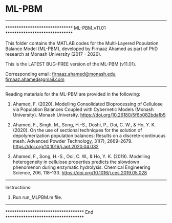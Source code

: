 # ML-PBM
***************************************************************************
****************************** ML-PBM_v11.01 ******************************

This folder contains the MATLAB codes for the Multi-Layered Population
Balance Model (ML-PBM), developed by Firnaaz Ahamed as part of PhD research
at Monash University (2017 - 2020). 

This is the LATEST BUG-FREE version of the ML-PBM (v11.01).

Corresponding email: firnaaz.ahamed@monash.edu; firnaaz.ahamed@gmail.com

***************************************************************************

Reading materials for the ML-PBM are provided in the following:

1. Ahamed, F. (2020). Modelling Consolidated Bioprocessing of Cellulose via 
Population Balances Coupled with Cybernetic Models (Monash University). 
Monash University. https://doi.org/10.26180/5f6b082bdafb5

2. Ahamed, F., Singh, M., Song, H.-S., Doshi, P., Ooi, C. W., & Ho, Y. K. 
(2020). On the use of sectional techniques for the solution of 
depolymerization population balances: Results on a discrete-continuous 
mesh. Advanced Powder Technology, 31(7), 2669–2679. 
https://doi.org/10.1016/j.apt.2020.04.032

3. Ahamed, F., Song, H.-S., Ooi, C. W., & Ho, Y. K. (2019). Modelling 
heterogeneity in cellulose properties predicts the slowdown phenomenon 
during enzymatic hydrolysis. Chemical Engineering Science, 206, 118–133. 
https://doi.org/10.1016/j.ces.2019.05.028

***************************************************************************

Instructions:

1. Run run_MLPBM.m file.

***************************************************************************
*********************************** End ***********************************
